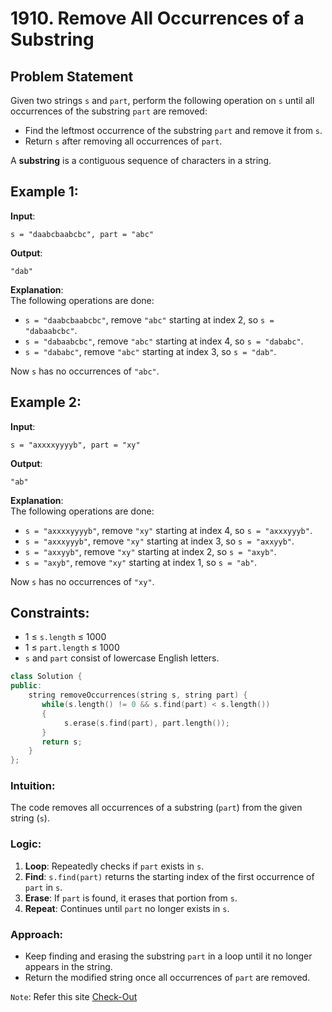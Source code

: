# 1910. Remove All Occurrences of a Substring

## Problem Statement

Given two strings `s` and `part`, perform the following operation on `s` until all occurrences of the substring `part` are removed:

- Find the leftmost occurrence of the substring `part` and remove it from `s`.
- Return `s` after removing all occurrences of `part`.

A **substring** is a contiguous sequence of characters in a string.

## Example 1:

**Input**:  
```
s = "daabcbaabcbc", part = "abc"
```

**Output**:  
```
"dab"
```

**Explanation**:  
The following operations are done:
- `s = "daabcbaabcbc"`, remove `"abc"` starting at index 2, so `s = "dabaabcbc"`.
- `s = "dabaabcbc"`, remove `"abc"` starting at index 4, so `s = "dababc"`.
- `s = "dababc"`, remove `"abc"` starting at index 3, so `s = "dab"`.

Now `s` has no occurrences of `"abc"`.

## Example 2:

**Input**:  
```
s = "axxxxyyyyb", part = "xy"
```

**Output**:  
```
"ab"
```

**Explanation**:  
The following operations are done:
- `s = "axxxxyyyyb"`, remove `"xy"` starting at index 4, so `s = "axxxyyyb"`.
- `s = "axxxyyyb"`, remove `"xy"` starting at index 3, so `s = "axxyyb"`.
- `s = "axxyyb"`, remove `"xy"` starting at index 2, so `s = "axyb"`.
- `s = "axyb"`, remove `"xy"` starting at index 1, so `s = "ab"`.

Now `s` has no occurrences of `"xy"`.

## Constraints:
- 1 ≤ `s.length` ≤ 1000
- 1 ≤ `part.length` ≤ 1000
- `s` and `part` consist of lowercase English letters.

```cpp
class Solution {
public:
    string removeOccurrences(string s, string part) {
       while(s.length() != 0 && s.find(part) < s.length())
       {
            s.erase(s.find(part), part.length());
       } 
       return s;
    }
};
```

### Intuition:
The code removes all occurrences of a substring (`part`) from the given string (`s`).

### Logic:
1. **Loop**: Repeatedly checks if `part` exists in `s`.
2. **Find**: `s.find(part)` returns the starting index of the first occurrence of `part` in `s`.
3. **Erase**: If `part` is found, it erases that portion from `s`.
4. **Repeat**: Continues until `part` no longer exists in `s`.

### Approach:
- Keep finding and erasing the substring `part` in a loop until it no longer appears in the string.
- Return the modified string once all occurrences of `part` are removed.

`Note`: Refer this site [Check-Out](https://cplusplus.com/reference/string/char_traits/)
